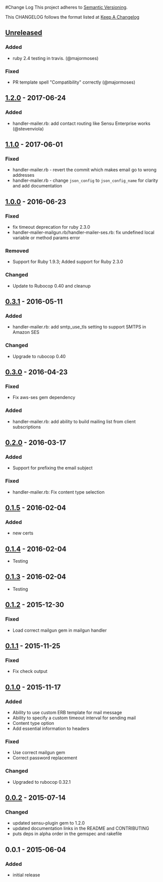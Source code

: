 #Change Log
This project adheres to [Semantic Versioning](http://semver.org/).

This CHANGELOG follows the format listed at [Keep A Changelog](http://keepachangelog.com/)

## [Unreleased]
### Added
- ruby 2.4 testing in travis. (@majormoses)

### Fixed
- PR template spell "Compatibility" correctly (@majormoses)

## [1.2.0] - 2017-06-24
### Added
- handler-mailer.rb: add contact routing like Sensu Enterprise works (@stevenviola)

## [1.1.0] - 2017-06-01
### Fixed
- handler-mailer.rb - revert the commit which makes email go to wrong addresses
- handler-mailer.rb - change `json_config` to `json_config_name` for clarity
  and add documentation

## [1.0.0] - 2016-06-23
### Fixed
- fix timeout deprecation for ruby 2.3.0
- handler-mailer-mailgun.rb/handler-mailer-ses.rb: fix undefined local variable or method params error

### Removed
- Support for Ruby 1.9.3; Added support for Ruby 2.3.0

### Changed
- Update to Rubocop 0.40 and cleanup

## [0.3.1] - 2016-05-11
### Added
- handler-mailer.rb: add smtp_use_tls setting to support SMTPS in Amazon SES

### Changed
- Upgrade to rubocop 0.40

## [0.3.0] - 2016-04-23
### Fixed
- Fix aws-ses gem dependency

### Added
- handler-mailer.rb: add ability to build mailing list from client subscriptions

## [0.2.0] - 2016-03-17
### Added
- Support for prefixing the email subject

### Fixed
- handler-mailer.rb: Fix content type selection

## [0.1.5] - 2016-02-04
### Added
- new certs

## [0.1.4] - 2016-02-04
- Testing

## [0.1.3] - 2016-02-04
- Testing

## [0.1.2] - 2015-12-30
### Fixed
- Load correct mailgun gem in mailgun handler

## [0.1.1] - 2015-11-25
### Fixed
- Fix check output

## [0.1.0] - 2015-11-17
### Added
- Ability to use custom ERB template for mail message
- Ability to specify a custom timeout interval for sending mail
- Content type option
- Add essential information to headers

### Fixed
- Use correct mailgun gem
- Correct password replacement

### Changed
- Upgraded to rubocop 0.32.1

## [0.0.2] - 2015-07-14
### Changed
- updated sensu-plugin gem to 1.2.0
- updated documentation links in the README and CONTRIBUTING
- puts deps in alpha order in the gemspec and rakefile

## 0.0.1 - 2015-06-04
### Added
- initial release

[Unreleased]: https://github.com/sensu-plugins/sensu-plugins-mailer/compare/1.2.0...HEAD
[1.2.0]: https://github.com/sensu-plugins/sensu-plugins-mailer/compare/1.1.0...1.2.0
[1.1.0]: https://github.com/sensu-plugins/sensu-plugins-mailer/compare/1.0.0...1.1.0
[1.0.0]: https://github.com/sensu-plugins/sensu-plugins-mailer/compare/0.3.1...1.0.0
[0.3.1]: https://github.com/sensu-plugins/sensu-plugins-mailer/compare/0.3.0...0.3.1
[0.3.0]: https://github.com/sensu-plugins/sensu-plugins-mailer/compare/0.2.0...0.3.0
[0.2.0]: https://github.com/sensu-plugins/sensu-plugins-mailer/compare/v0.1.5...0.2.0
[0.1.5]: https://github.com/sensu-plugins/sensu-plugins-mailer/compare/0.1.4...v0.1.5
[0.1.4]: https://github.com/sensu-plugins/sensu-plugins-mailer/compare/0.1.3...0.1.4
[0.1.3]: https://github.com/sensu-plugins/sensu-plugins-mailer/compare/0.1.2...0.1.3
[0.1.2]: https://github.com/sensu-plugins/sensu-plugins-mailer/compare/0.1.1...0.1.2
[0.1.1]: https://github.com/sensu-plugins/sensu-plugins-mailer/compare/0.1.0...0.1.1
[0.1.0]: https://github.com/sensu-plugins/sensu-plugins-mailer/compare/0.0.2...0.1.0
[0.0.2]: https://github.com/sensu-plugins/sensu-plugins-mailer/compare/0.0.1...0.0.2
